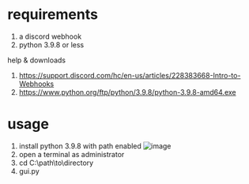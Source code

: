 # requirements

1. a discord webhook
2. python 3.9.8 or less 

help & downloads

1. https://support.discord.com/hc/en-us/articles/228383668-Intro-to-Webhooks
2. https://www.python.org/ftp/python/3.9.8/python-3.9.8-amd64.exe 

# usage
1. install python 3.9.8 with path enabled 
![image](https://user-images.githubusercontent.com/116911092/207980651-707db15f-3870-4c80-aff0-2e45d3978d36.png)
2. open a terminal as administrator
3. cd C:\path\to\directory
4. gui.py
